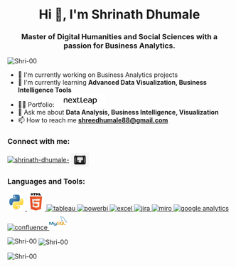 <h1 align="center">Hi 👋, I'm Shrinath Dhumale</h1>
<h3 align="center">Master of Digital Humanities and Social Sciences with a passion for Business Analytics.</h3>

<p align="left"> <img src="https://komarev.com/ghpvc/?username=Shri-00&label=Profile%20views&color=0e75b6&style=flat" alt="Shri-00" /> </p>

- 🔭 I'm currently working on Business Analytics projects
- 🌱 I'm currently learning **Advanced Data Visualization, Business Intelligence Tools**
- 👨‍💻 Portfolio: <a href="https://nextleap.app/portfolio/shrinath-dhumale-0fbe" target="_blank"><img src="download (10).png" alt="Nextleap Portfolio" height="30"/></a>
- 💬 Ask me about **Data Analysis, Business Intelligence, Visualization**
- 📫 How to reach me **shreedhumale88@gmail.com**

<h3 align="left">Connect with me:</h3>
<p align="left">
<a href="https://linkedin.com/in/shrinath-dhumale-" target="blank"><img align="center" src="https://raw.githubusercontent.com/rahuldkjain/github-profile-readme-generator/master/src/images/icons/Social/linked-in-alt.svg" alt="shrinath-dhumale-" height="30" width="40" /></a>
<a href="https://github.com/Shri-00" target="blank"><img align="center" src="Git.jpeg" alt="Shri-00" height="30" width="40" /></a>
</p>

<h3 align="left">Languages and Tools:</h3>
<p align="left">
<a href="https://www.python.org" target="_blank" rel="noreferrer"> <img src="https://raw.githubusercontent.com/devicons/devicon/master/icons/python/python-original.svg" alt="python" width="40" height="40"/> </a>
<a href="https://www.w3.org/html/" target="_blank" rel="noreferrer"> <img src="https://raw.githubusercontent.com/devicons/devicon/master/icons/html5/html5-original-wordmark.svg" alt="html5" width="40" height="40"/> </a>
<a href="https://www.tableau.com/" target="_blank" rel="noreferrer"> <img src="https://cdn.worldvectorlogo.com/logos/tableau-software.svg" alt="tableau" width="40" height="40"/> </a>
<a href="https://powerbi.microsoft.com/" target="_blank" rel="noreferrer"> <img src="https://upload.wikimedia.org/wikipedia/commons/c/cf/New_Power_BI_Logo.svg" alt="powerbi" width="40" height="40"/> </a>
<a href="https://www.microsoft.com/en-us/microsoft-365/excel" target="_blank" rel="noreferrer"> <img src="https://upload.wikimedia.org/wikipedia/commons/3/34/Microsoft_Office_Excel_%282019%E2%80%93present%29.svg" alt="excel" width="40" height="40"/> </a>
<a href="https://www.atlassian.com/software/jira" target="_blank" rel="noreferrer"> <img src="https://www.vectorlogo.zone/logos/atlassian_jira/atlassian_jira-icon.svg" alt="jira" width="40" height="40"/> </a>
<a href="https://miro.com/" target="_blank" rel="noreferrer"> <img src="https://cdn.worldvectorlogo.com/logos/miro-2.svg" alt="miro" width="40" height="40"/> </a>
<a href="https://analytics.google.com/" target="_blank" rel="noreferrer"> <img src="https://www.vectorlogo.zone/logos/google_analytics/google_analytics-icon.svg" alt="google analytics" width="40" height="40"/> </a>
<a href="https://www.atlassian.com/software/confluence" target="_blank" rel="noreferrer"> <img src="https://www.vectorlogo.zone/logos/atlassian_confluence/atlassian_confluence-icon.svg" alt="confluence" width="40" height="40"/> </a>
<a href="https://www.mysql.com/" target="_blank" rel="noreferrer"> <img src="https://raw.githubusercontent.com/devicons/devicon/master/icons/mysql/mysql-original-wordmark.svg" alt="mysql" width="40" height="40"/> </a>
</p>

<p><img align="left" src="https://github-readme-stats.vercel.app/api/top-langs?username=Shri-00&show_icons=true&locale=en&layout=compact" alt="Shri-00" /></p>

<p>&nbsp;<img align="center" src="https://github-readme-stats.vercel.app/api?username=Shri-00&show_icons=true&locale=en" alt="Shri-00" /></p>

<p><img align="center" src="https://github-readme-streak-stats.herokuapp.com/?user=Shri-00&" alt="Shri-00" /></p>

